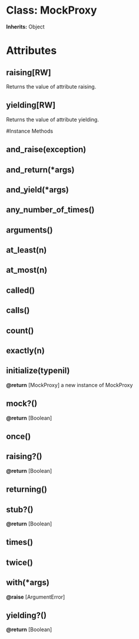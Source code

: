 # Class: MockProxy
**Inherits:** Object
    



# Attributes
## raising[RW] [](#attribute-i-raising)
Returns the value of attribute raising.

## yielding[RW] [](#attribute-i-yielding)
Returns the value of attribute yielding.


#Instance Methods
## and_raise(exception) [](#method-i-and_raise)

## and_return(*args) [](#method-i-and_return)

## and_yield(*args) [](#method-i-and_yield)

## any_number_of_times() [](#method-i-any_number_of_times)

## arguments() [](#method-i-arguments)

## at_least(n) [](#method-i-at_least)

## at_most(n) [](#method-i-at_most)

## called() [](#method-i-called)

## calls() [](#method-i-calls)

## count() [](#method-i-count)

## exactly(n) [](#method-i-exactly)

## initialize(typenil) [](#method-i-initialize)

**@return** [MockProxy] a new instance of MockProxy

## mock?() [](#method-i-mock?)

**@return** [Boolean] 

## once() [](#method-i-once)

## raising?() [](#method-i-raising?)

**@return** [Boolean] 

## returning() [](#method-i-returning)

## stub?() [](#method-i-stub?)

**@return** [Boolean] 

## times() [](#method-i-times)

## twice() [](#method-i-twice)

## with(*args) [](#method-i-with)

**@raise** [ArgumentError] 

## yielding?() [](#method-i-yielding?)

**@return** [Boolean] 

